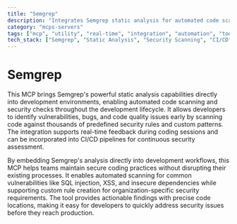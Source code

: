 ```yaml
---
title: "Semgrep"
description: "Integrates Semgrep static analysis for automated code scanning, vulnerability detection, and security checks in development workflows."
category: "mcps-servers"
tags: ["mcp", "utility", "real-time", "integration", "automation", "tools"]
tech_stack: ["Semgrep", "Static Analysis", "Security Scanning", "CI/CD", "Code Quality"]
---
```


# Semgrep

This MCP brings Semgrep's powerful static analysis capabilities directly into development environments, enabling automated code scanning and security checks throughout the development lifecycle. It allows developers to identify vulnerabilities, bugs, and code quality issues early by scanning code against thousands of predefined security rules and custom patterns. The integration supports real-time feedback during coding sessions and can be incorporated into CI/CD pipelines for continuous security assessment.

By embedding Semgrep's analysis directly into development workflows, this MCP helps teams maintain secure coding practices without disrupting their existing processes. It enables automated scanning for common vulnerabilities like SQL injection, XSS, and insecure dependencies while supporting custom rule creation for organization-specific security requirements. The tool provides actionable findings with precise code locations, making it easy for developers to quickly address security issues before they reach production.
